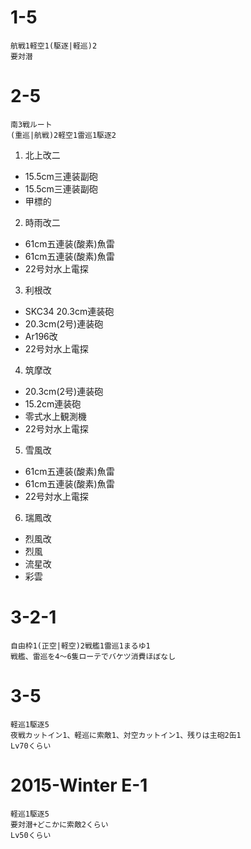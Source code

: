 1-5
====
```
航戦1軽空1(駆逐|軽巡)2
要対潜
```

2-5
====
```
南3戦ルート
(重巡|航戦)2軽空1雷巡1駆逐2
```
1. 北上改二
  * 15.5cm三連装副砲
  * 15.5cm三連装副砲
  * 甲標的
2. 時雨改二
  * 61cm五連装(酸素)魚雷
  * 61cm五連装(酸素)魚雷
  * 22号対水上電探
3. 利根改
  * SKC34 20.3cm連装砲
  * 20.3cm(2号)連装砲
  * Ar196改
  * 22号対水上電探
4. 筑摩改
  * 20.3cm(2号)連装砲
  * 15.2cm連装砲
  * 零式水上観測機
  * 22号対水上電探
5. 雪風改
  * 61cm五連装(酸素)魚雷
  * 61cm五連装(酸素)魚雷
  * 22号対水上電探
6. 瑞鳳改
  * 烈風改
  * 烈風
  * 流星改
  * 彩雲

3-2-1
====
```
自由枠1(正空|軽空)2戦艦1雷巡1まるゆ1
戦艦、雷巡を4～6隻ローテでバケツ消費ほぼなし
```

3-5
====
```
軽巡1駆逐5
夜戦カットイン1、軽巡に索敵1、対空カットイン1、残りは主砲2缶1
Lv70くらい
```

2015-Winter E-1
====
```
軽巡1駆逐5
要対潜+どこかに索敵2くらい
Lv50くらい
```
